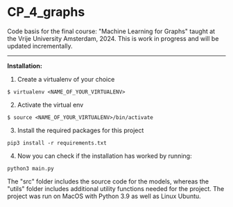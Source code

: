 # CP_4_graphs
Code basis for the final course: "Machine Learning for Graphs" taught at the Vrije University Amsterdam, 2024. 
This is work in progress and will be updated incrementally.
___
**Installation:**

1. Create a virtualenv of your choice

~~~
$ virtualenv <NAME_OF_YOUR_VIRTUALENV> 
~~~

2. Activate the virtual env
~~~
$ source <NAME_OF_YOUR_VIRTUALENV>/bin/activate
~~~

3. Install the required packages for this project

~~~
pip3 install -r requirements.txt
~~~

4. Now you can check if the installation has worked by running:

~~~
python3 main.py
~~~

The "src" folder includes the source code for the models, whereas the "utils" folder includes additional utility functions needed for the project.
The project was run on MacOS with Python 3.9 as well as Linux Ubuntu.


